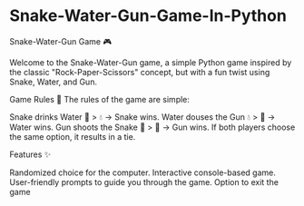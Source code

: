 # Snake-Water-Gun-Game-In-Python

Snake-Water-Gun Game 🎮

Welcome to the Snake-Water-Gun game, a simple Python game inspired by the classic "Rock-Paper-Scissors" concept, but with a fun twist using Snake, Water, and Gun.

Game Rules 📝
The rules of the game are simple:

Snake drinks Water 🐍 > 💧 → Snake wins.
Water douses the Gun 💧 > 🔫 → Water wins.
Gun shoots the Snake 🔫 > 🐍 → Gun wins.
If both players choose the same option, it results in a tie.

Features ✨

Randomized choice for the computer.
Interactive console-based game.
User-friendly prompts to guide you through the game.
Option to exit the game
